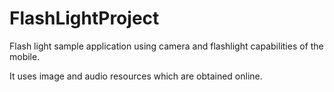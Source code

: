 FlashLightProject 
=================

Flash light sample application using camera and flashlight capabilities of the mobile.

It uses image and audio resources which are obtained online.
